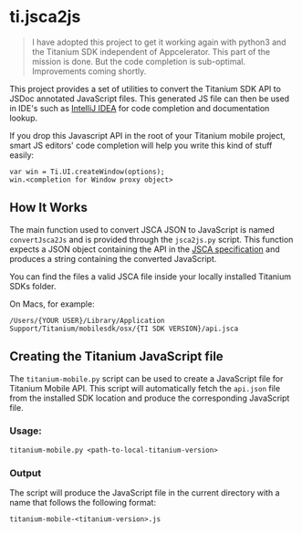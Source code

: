 ti.jsca2js
==========

> I have adopted this project to get it working again with python3 and the Titanium SDK independent of Appcelerator.
> This part of the mission is done. But the code completion is sub-optimal. Improvements coming shortly.

This project provides a set of utilities to convert the Titanium SDK API to JSDoc annotated
JavaScript files. This generated JS file can then be used in IDE's such as [IntelliJ IDEA](http://www.jetbrains.com/idea/)
for code completion and documentation lookup.

If you drop this Javascript API in the root of your Titanium mobile project,
smart JS editors' code completion will help you write this kind of stuff easily:

```
var win = Ti.UI.createWindow(options);
win.<completion for Window proxy object>
```

How It Works
------------

The main function used to convert JSCA JSON to JavaScript is named `convertJsca2Js` and is provided through 
the `jsca2js.py` script. This function expects a JSON object containing the API in the [JSCA specification](https://web.archive.org/web/20160812230230/https://wiki.appcelerator.org/display/guides2/JSCA+1.0+Specification) 
and produces a string containing the converted JavaScript.

You can find the files a valid JSCA file inside your locally installed Titanium SDKs folder.

On Macs, for example:  

```
/Users/{YOUR USER}/Library/Application Support/Titanium/mobilesdk/osx/{TI SDK VERSION}/api.jsca
```

Creating the Titanium JavaScript file
-------------------------------------

The `titanium-mobile.py` script can be used to create a JavaScript file for Titanium Mobile API. This script 
will automatically fetch the `api.json` file from the installed SDK location and produce the corresponding JavaScript file.

### Usage:

```
titanium-mobile.py <path-to-local-titanium-version>
```

### Output

The script will produce the JavaScript file in the current directory with a name that follows the following format:

```
titanium-mobile-<titanium-version>.js
```